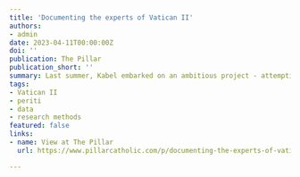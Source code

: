 ```yaml
---
title: 'Documenting the experts of Vatican II'
authors:
- admin
date: 2023-04-11T00:00:00Z
doi: ''
publication: The Pillar
publication_short: ''
summary: Last summer, Kabel embarked on an ambitious project - attempting to catalog the 500 periti, or theological assistants, who took part in the Second Vatican Council.
tags:
- Vatican II
- periti
- data
- research methods
featured: false
links:
- name: View at The Pillar
  url: https://www.pillarcatholic.com/p/documenting-the-experts-of-vatican

---
```

